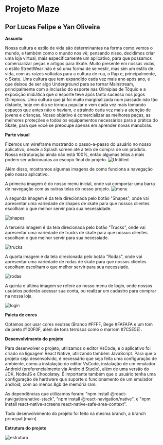 # Projeto Maze

## Por Lucas Felipe e Yan Oliveira

**Assunto**

Nossa cultura e estilo de vida são determinantes na forma como vemos o mundo, e também como o mundo nos vê; pensando nisso, decidimos criar uma loja virtual, mais especificamente um aplicativo, para que possamos comercializar peças e artigos para Skate. 
Muito presente em nossas vidas, o estilo StreetWear não é só uma forma de se vestir, mas sim um estilo de vida, com as raízes voltadas para a cultura de rua, o Rap e, principalmente, o Skate. 
Uma cultura que tem expandido cada vez mais ano após ano, e que deixou de ser algo Underground para se tornar Mainstream, principalmente com a inclusão do esporte nas Olimípias de Tóquio e a exposição midiática que o esporte teve após tanto sucesso nos jogos Olímpicos.
Uma cultura que já foi muito marginalizada num passado não tão distante, hoje em dia se tornou popular e vem cada vez mais tomando espaços que antes não o haviam, e atraindo cada vez mais a atenção de jovens e crianças.
Nosso objetivo é comercializar as melhores peças, as melhores proteções e todos os equipamentos necessários para a prática do Skate, para que você se preocupe apenas em aprender novas manobras.


**Parte visual**

Fizemos um wireframe mostrando o passo-a-passo do usuário no nosso aplicativo, desde a Splash screen até à tela de compra de um produto. Nossa estruturação ainda não está 100%, então algumas telas a mais podem ser adicionadas ao escopo final do projeto.
![Untitled](https://user-images.githubusercontent.com/87493055/158914321-97db257b-6b1b-4184-a6c2-d7f955c743ae.png)

Além disso, mostramos algumas imagens de como funciona a navegação pelo nosso aplicativo.

A primeira imagem é do nosso menu inicial, onde vai comportar uma barra de navegação com as outras telas do nosso projeto.
![menu](https://user-images.githubusercontent.com/87493055/160502409-1e5321d5-0dc0-48b4-a19d-dabb0245ab49.png)

A segunda imagem é da tela direcionada pelo botão "Shapes", onde vai apresentar uma variedade de shapes de skate para que nossos clientes escolham o que melhor servir para sua necessidade.

![shapes](https://user-images.githubusercontent.com/87493055/160502471-856ba94c-fadb-41a9-ad8b-471fc3dd5998.png)

A terceira imagem é da tela direcionada pelo botão "Trucks", onde vai apresentar uma variedade de trucks de skate para que nossos clientes escolham o que melhor servir para sua necessiade.

![trucks](https://user-images.githubusercontent.com/87493055/160502578-82e95ec3-88c3-410c-bdf8-c43eefebc2e9.png)

A quarta imagem é da tela direcionada pelo botão "Rodas", onde vai apresentar uma variedade de rodas de skate para que nossos clientes escolham escolham o que melhor servir para sua necessiade.

![rodas](https://user-images.githubusercontent.com/87493055/160502690-20936d53-ae51-44c6-aafa-8f3c23ea422c.png)

A quinta e última imagem se refere ao nosso menu de login, onde nossos usuários poderão acessar sua conta, ou realizar um cadastro para comprar na nossa loja.

![login](https://user-images.githubusercontent.com/87493055/160502767-210244b3-f047-4ae0-b725-2aeb54d81945.png)


**Paleta de cores**

Optamos por usar cores neutras (Branco #FFFF, Bege #FAFAFA e um tom de preto #100F0F, além de tons terrosos como o marrom #7C5E5E).

**Desenvolvimento do projeto**

Para desenvolver o projeto, utilizamos o editor VsCode, e o aplicativo foi criado na liguagem React Native, utilizando também JavaScript. Para que o projeto seja desenvolvido, é necessário que seja feita uma configuração de ambiente, como a instalação do editor VsCode, instalação de um emulador Android (preferencialmente via Android Studio), além de uma versão do JDK, NodeJS e Chocolatey. É importante também que o usuário tenha uma configuração de hardware que suporte o funcionamento de um emulador android, com ao menos 8gb de memória ram.

As dependências que utilizamos foram:
"npm install @react-navigation/native-stack", "npm install @react-navigation/native", e "npm install react-native-screens react-native-safe-area-context".

Todo desenvolvimento do projeto foi feito na mesma branch, a branch principal (main).


**Estrutura do projeto**

![estrutura](https://user-images.githubusercontent.com/87493055/160504062-e232d9b5-f8fe-4c9d-ae44-0b1a9ccb96aa.png)

